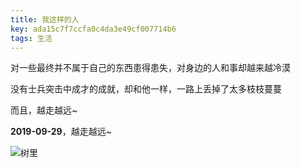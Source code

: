 ```yaml
---
title: 我这样的人
key: ada15c7f7ccfa0c4da3e49cf007714b6
tags: 生活
---
```


对一些最终并不属于自己的东西患得患失，对身边的人和事却越来越冷漠

没有士兵突击中成才的成就，却和他一样，一路上丢掉了太多枝枝蔓蔓

而且，越走越远~

**2019-09-29**，越走越远~

![树里](http://118.24.108.205:8086/pic/blog/shuli.jpg)

<!--more-->